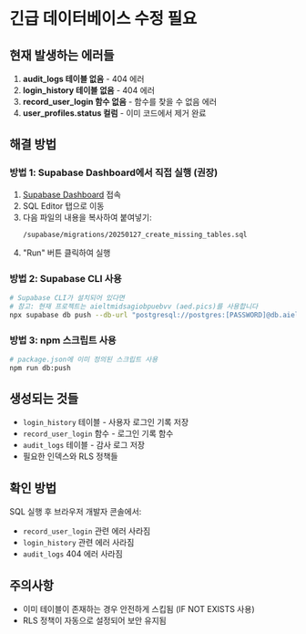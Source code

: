 # 긴급 데이터베이스 수정 필요

## 현재 발생하는 에러들

1. **audit_logs 테이블 없음** - 404 에러
2. **login_history 테이블 없음** - 404 에러
3. **record_user_login 함수 없음** - 함수를 찾을 수 없음 에러
4. **user_profiles.status 컬럼** - 이미 코드에서 제거 완료

## 해결 방법

### 방법 1: Supabase Dashboard에서 직접 실행 (권장)

1. [Supabase Dashboard](https://supabase.com/dashboard/project/aieltmidsagiobpuebvv) 접속
2. SQL Editor 탭으로 이동
3. 다음 파일의 내용을 복사하여 붙여넣기:
   ```
   /supabase/migrations/20250127_create_missing_tables.sql
   ```
4. "Run" 버튼 클릭하여 실행

### 방법 2: Supabase CLI 사용

```bash
# Supabase CLI가 설치되어 있다면
# 참고: 현재 프로젝트는 aieltmidsagiobpuebvv (aed.pics)를 사용합니다
npx supabase db push --db-url "postgresql://postgres:[PASSWORD]@db.aieltmidsagiobpuebvv.supabase.co:6543/postgres"
```

### 방법 3: npm 스크립트 사용

```bash
# package.json에 이미 정의된 스크립트 사용
npm run db:push
```

## 생성되는 것들

- `login_history` 테이블 - 사용자 로그인 기록 저장
- `record_user_login` 함수 - 로그인 기록 함수
- `audit_logs` 테이블 - 감사 로그 저장
- 필요한 인덱스와 RLS 정책들

## 확인 방법

SQL 실행 후 브라우저 개발자 콘솔에서:
- `record_user_login` 관련 에러 사라짐
- `login_history` 관련 에러 사라짐
- `audit_logs` 404 에러 사라짐

## 주의사항

- 이미 테이블이 존재하는 경우 안전하게 스킵됨 (IF NOT EXISTS 사용)
- RLS 정책이 자동으로 설정되어 보안 유지됨